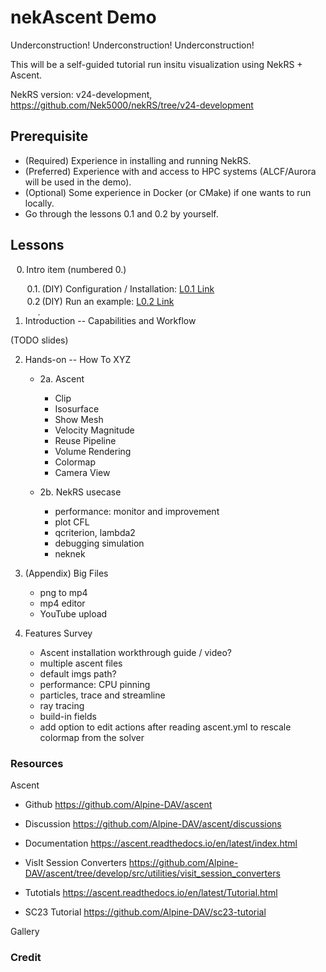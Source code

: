 # nekAscent Demo     

Underconstruction!
Underconstruction!
Underconstruction!

This will be a self-guided tutorial run insitu visualization using NekRS + Ascent.

NekRS version: v24-development, https://github.com/Nek5000/nekRS/tree/v24-development

## Prerequisite

- (Required) Experience in installing and running NekRS.
- (Preferred) Experience with and access to HPC systems (ALCF/Aurora will be used in the demo).
- (Optional) Some experience in Docker (or CMake) if one wants to run locally.
- Go through the lessons 0.1 and 0.2 by yourself.

## Lessons

<style>
  /* Zerobased hierarchical numbering: 0., 0.1., 0.2., 1., 1.1., ... */
  ol.zerobased {
    counter-reset: item -1;           /* start top-level at 0 (first increment -> 0) */
    list-style: none;                 
    padding-left: 1.8em;              /* space for the generated numbers */
  }
  ol.zerobased li {
    position: relative;
    margin: 0.25em 0;
  }
  ol.zerobased li::before {
    counter-increment: item;          /* bump the current level counter */
    content: counters(item, ".") ". ";/* full path like 0.1. */
    position: absolute;
    left: -1.8em;                     /* align numbers to the left gutter */
    width: 1.6em;
    text-align: right;
  }
  /* Each nested <ol> starts a new counter scope at this level */
  ol.zerobased ol {
    list-style: none;
    padding-left: 1.8em;
    counter-reset: item;              /* inner levels start at 1 (default) */
  }
</style>


<ol class="zerobased">
  <li>Intro item (numbered 0.)</li>
    <ol>
      <li>(DIY) Configuration / Installation: 
        <a href="L0_1_nekAscent_config.md" target="_blank" rel="noopener">L0.1&nbsp;Link</a>
      </li>
      <li>(DIY) Run an example:
        <a href="L0_2_run_an_example.md" target="_blank" rel="noopener">L0.2&nbsp;Link</a>
      </li>
    </ol>
  </li>
</ol>


<!-- renders as 1.2. ccc 
- 0.1 (DIY) Configuration / Installation: [L0.1 Link](L0_1_nekAscent_config.md)

- 0.2 (DIY) Run an example: [L0.2 Link](L0_2_run_an_example.md)
-->

1. Introduction -- Capabilities and Workflow        

  (TODO slides)

2. Hands-on -- How To XYZ

   - 2a. Ascent
   
     - Clip
     - Isosurface
     - Show Mesh
     - Velocity Magnitude
     - Reuse Pipeline
     - Volume Rendering
     - Colormap
     - Camera View
   
   - 2b. NekRS usecase
   
     - performance: monitor and improvement
     - plot CFL
     - qcriterion, lambda2
     - debugging simulation
     - neknek

3. (Appendix) Big Files        

     - png to mp4
     - mp4 editor
     - YouTube upload

4. Features Survey

     - Ascent installation workthrough guide / video?
     - multiple ascent files
     - default imgs path?
     - performance: CPU pinning
     - particles, trace and streamline
     - ray tracing
     - build-in fields
     - add option to edit actions after reading ascent.yml to rescale colormap from the solver


### Resources

Ascent

- Github
  https://github.com/Alpine-DAV/ascent

- Discussion
  https://github.com/Alpine-DAV/ascent/discussions

- Documentation
  https://ascent.readthedocs.io/en/latest/index.html

- VisIt Session Converters
  https://github.com/Alpine-DAV/ascent/tree/develop/src/utilities/visit_session_converters

- Tutotials
  https://ascent.readthedocs.io/en/latest/Tutorial.html

- SC23 Tutorial
  https://github.com/Alpine-DAV/sc23-tutorial

Gallery


### Credit

